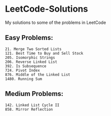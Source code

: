 # LeetCode-Solutions
My solutions to some of the problems in LeetCode

## Easy Problems:
    21. Merge Two Sorted Lists
    121. Best Time to Buy and Sell Stock
    205. Isomorphic Strings
    206. Reverse Linked List
    392. Is Subsequence
    724. Pivot Index
    876. Middle of the Linked List
    1480. Running Sum

## Medium Problems:
    142. Linked List Cycle II 
    858. Mirror Reflection
